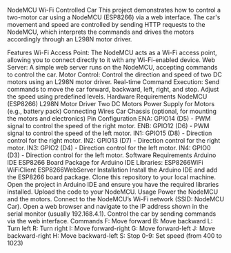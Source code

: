 NodeMCU Wi-Fi Controlled Car
This project demonstrates how to control a two-motor car using a NodeMCU (ESP8266) via a web interface. The car's movement and speed are controlled by sending HTTP requests to the NodeMCU, which interprets the commands and drives the motors accordingly through an L298N motor driver.

Features
Wi-Fi Access Point: The NodeMCU acts as a Wi-Fi access point, allowing you to connect directly to it with any Wi-Fi-enabled device.
Web Server: A simple web server runs on the NodeMCU, accepting commands to control the car.
Motor Control: Control the direction and speed of two DC motors using an L298N motor driver.
Real-time Command Execution: Send commands to move the car forward, backward, left, right, and stop. Adjust the speed using predefined levels.
Hardware Requirements
NodeMCU (ESP8266)
L298N Motor Driver
Two DC Motors
Power Supply for Motors (e.g., battery pack)
Connecting Wires
Car Chassis (optional, for mounting the motors and electronics)
Pin Configuration
ENA: GPIO14 (D5) - PWM signal to control the speed of the right motor.
ENB: GPIO12 (D6) - PWM signal to control the speed of the left motor.
IN1: GPIO15 (D8) - Direction control for the right motor.
IN2: GPIO13 (D7) - Direction control for the right motor.
IN3: GPIO2 (D4) - Direction control for the left motor.
IN4: GPIO0 (D3) - Direction control for the left motor.
Software Requirements
Arduino IDE
ESP8266 Board Package for Arduino IDE
Libraries:
ESP8266WiFi
WiFiClient
ESP8266WebServer
Installation
Install the Arduino IDE and add the ESP8266 board package.
Clone this repository to your local machine.
Open the project in Arduino IDE and ensure you have the required libraries installed.
Upload the code to your NodeMCU.
Usage
Power the NodeMCU and the motors.
Connect to the NodeMCU’s Wi-Fi network (SSID: NodeMCU Car).
Open a web browser and navigate to the IP address shown in the serial monitor (usually 192.168.4.1).
Control the car by sending commands via the web interface.
Commands
F: Move forward
B: Move backward
L: Turn left
R: Turn right
I: Move forward-right
G: Move forward-left
J: Move backward-right
H: Move backward-left
S: Stop
0-9: Set speed (from 400 to 1023)
